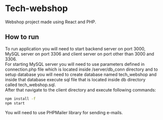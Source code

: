 # Tech-webshop
Webshop project made using React and PHP.
## How to run
To run application you will need to start backend server on port 3000, MySQL server on port 3306 and client server on port other than 3000 and 3306.<br>
For starting MySQL server you will need to use parameters defined in connection.php file which is located inside /server/db_conn directory and to setup database you will need to create database named tech_webshop and inside that database execute sql file that is located inside db directory called tech_webshop.sql.<br>
After that navigate to the client directory and execute following commands:
```cmd
npm install -f
npm start
```
You will need to use PHPMailer library for sending e-mails.
